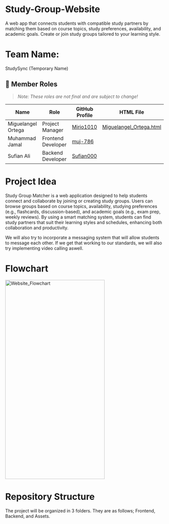 # Study-Group-Website
A web app that connects students with compatible study partners by matching them based on course topics, study preferences, availability, and academic goals. Create or join study groups tailored to your learning style.

# Team Name:
StudySync (Temporary Name)

## 👥 Member Roles

> *Note: These roles are not final and are subject to change!*

| Name               | Role               | GitHub Profile                              | HTML File                                                                                       |
|--------------------|--------------------|---------------------------------------------|--------------------------------------------------------------------------------------------------|
| Miguelangel Ortega | Project Manager    | [Mirio1010](https://github.com/Mirio1010)   | [Miguelangel_Ortega.html](https://Mirio1010.github.io/Study-Group-Website/Members%20HTML%20files/Miguelangel_Ortega.html) |
| Muhammad Jamal     | Frontend Developer | [muj-786](https://github.com/muj-786)       |                                                                                                  |
| Sufian Ali         | Backend Developer  | [Sufian000](https://github.com/Sufian000)   |                                                                                                  |



# Project Idea
Study Group Matcher is a web application designed to help students connect and collaborate by joining or creating study groups. Users can browse groups based on course topics, availability, studying preferences (e.g., flashcards, discussion-based), and academic goals (e.g., exam prep, weekly reviews). By using a smart matching system, students can find study partners that suit their learning styles and schedules, enhancing both collaboration and productivity. 

We will also try to incorporate a messaging system that will allow students to message each other. If we get that working to our standards, we will also try implementing video calling aswell.

# Flowchart

<img width="316" height="631" alt="Website_Flowchart" src="https://github.com/user-attachments/assets/388235a9-d5d4-4966-a79f-6c09ab76b728" />

# Repository Structure
The project will be organized in 3 folders. They are as follows; Frontend, Backend, and Assets.



